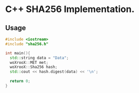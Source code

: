 # C++ SHA256 Implementation.

## Usage
```C++
#include <iostream>
#include "sha256.h"

int main(){
  std::string data = "Data";
  woXrooX::MET met;
  woXrooX::Sha256 hash;
  std::cout << hash.digest(data) << '\n';
  
  return 0;
}
```
